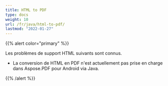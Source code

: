 ```yaml
---
title: HTML to PDF
type: docs
weight: 10
url: /fr/java/html-to-pdf/
lastmod: "2022-01-27"
---
```


{{% alert color="primary" %}}

Les problèmes de support HTML suivants sont connus.

- La conversion de HTML en PDF n'est actuellement pas prise en charge dans Aspose.PDF pour Android via Java.

{{% /alert %}}